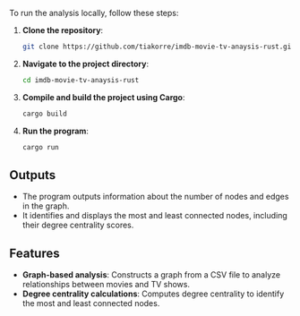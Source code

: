 To run the analysis locally, follow these steps:

1. **Clone the repository**:
    ```bash
    git clone https://github.com/tiakorre/imdb-movie-tv-anaysis-rust.git
    ```
2. **Navigate to the project directory**:
    ```bash
    cd imdb-movie-tv-anaysis-rust
    ```
3. **Compile and build the project using Cargo**:
    ```bash
    cargo build
    ```

4. **Run the program**:
    ```bash
    cargo run
    ```

## Outputs

- The program outputs information about the number of nodes and edges in the graph.
- It identifies and displays the most and least connected nodes, including their degree centrality scores.

## Features

- **Graph-based analysis**: Constructs a graph from a CSV file to analyze relationships between movies and TV shows.
- **Degree centrality calculations**: Computes degree centrality to identify the most and least connected nodes.

 
